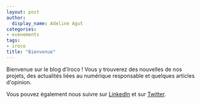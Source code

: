 ```yaml
---
layout: post
author:
  display_name: Adeline Agut
categories:
- evenements
tags:
- iroco 
title: "Bienvenue"
---
```


Bienvenue sur le blog d'Iroco ! Vous y trouverez des nouvelles de nos projets, des actualités liées au numérique responsable et quelques articles d'opinion.

Vous pouvez également nous suivre sur [LinkedIn](https://www.linkedin.com/company/irocodigital/) et sur [Twitter](https://twitter.com/irocodigital).
